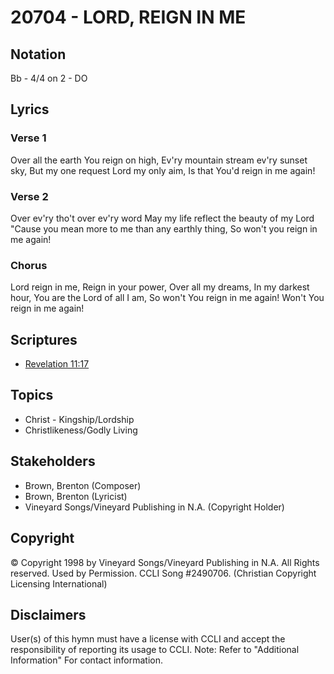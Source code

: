 # 20704 - LORD, REIGN IN ME

## Notation

Bb - 4/4 on 2 - DO

## Lyrics

### Verse 1

Over all the earth You reign on high, Ev'ry mountain stream ev'ry sunset sky, But my one request Lord my only aim, Is that You'd reign in me again!

### Verse 2

Over ev'ry tho't over ev'ry word May my life reflect the beauty of my Lord "Cause you mean  more to me than any earthly thing, So won't you reign in me again!

### Chorus

Lord reign in me, Reign in your power, Over all my dreams, In my darkest hour, You are the Lord of all I am, So won't You reign in me again! Won't You reign in me again!


## Scriptures

- [Revelation 11:17](https://www.biblegateway.com/passage/?search=Revelation%2011%3A17)

## Topics

- Christ - Kingship/Lordship
- Christlikeness/Godly Living

## Stakeholders

- Brown, Brenton (Composer)
- Brown, Brenton (Lyricist)
- Vineyard Songs/Vineyard Publishing in N.A. (Copyright Holder)

## Copyright

© Copyright 1998 by Vineyard Songs/Vineyard Publishing in N.A. All Rights reserved. Used by Permission. CCLI Song #2490706.
(Christian Copyright Licensing International)

## Disclaimers

User(s) of this hymn must have a license with CCLI and accept the responsibility of reporting its usage to CCLI.
Note: Refer to "Additional Information" For contact information.

